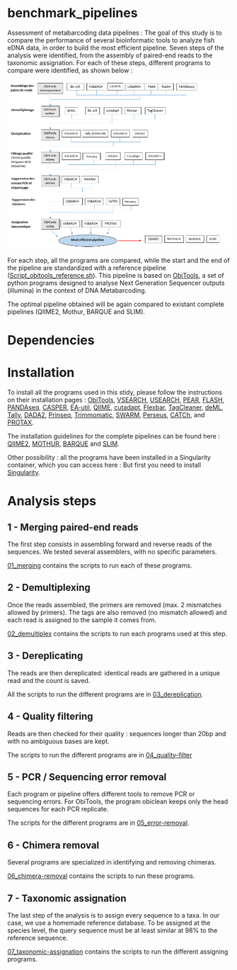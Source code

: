 # benchmark_pipelines

Assessment of metabarcoding data pipelines :
The goal of this study is to compare the performance of several bioinformatic tools to analyze fish eDNA data, in order to build the most efficient pipeline.
Seven steps of the analysis were identified, from the assembly of paired-end reads to the taxonomic assignation.
For each of these steps, different programs to compare were identified, as shown below :

![pipeline_schema](schema_protocole.PNG)

For each step, all the programs are compared, while the start and the end of the pipeline are standardized with a reference pipeline ([Script_obitools_reference.sh](Script_obitools_reference.sh)). This pipeline is based on [ObiTools](https://git.metabarcoding.org/obitools/obitools/wikis/home), a set of python programs designed to analyse Next Generation Sequencer outputs (illumina) in the context of DNA Metabarcoding.

The optimal pipeline obtained will be again compared to existant complete pipelines (QIIME2, Mothur, BARQUE and SLIM).

# Dependencies

# Installation

To install all the programs used in this stidy, please follow the instructions on their installation pages : [ObiTools](https://pythonhosted.org/OBITools/welcome.html#installing-the-obitools), [VSEARCH](https://github.com/torognes/vsearch), [USEARCH](https://drive5.com/usearch/download.html), [PEAR](http://www.exelixis-lab.org/web/software/pear), [FLASH](https://sourceforge.net/projects/flashpage/files), [PANDAseq](https://github.com/neufeld/pandaseq), [CASPER](http://best.snu.ac.kr/casper/index.php?name=manual), [EA-util](https://github.com/ExpressionAnalysis/ea-utils/tree/master), [QIIME](http://qiime.org/install/install.html), [cutadapt](https://cutadapt.readthedocs.io/en/stable/installation.html), [Flexbar](https://github.com/seqan/flexbar), [TagCleaner](https://sourceforge.net/projects/tagcleaner/files), [deML](https://github.com/grenaud/deml), [Tally](https://www.ebi.ac.uk/research/enright/software/kraken), [DADA2](https://benjjneb.github.io/dada2/dada-installation.html), [Prinseq](https://sourceforge.net/projects/prinseq/files/), [Trimmomatic](http://www.usadellab.org/cms/index.php?page=trimmomatic), [SWARM](https://github.com/torognes/swarm), [Perseus](https://code.google.com/archive/p/ampliconnoise/), [CATCh](https://github.com/M-Mysara/CATCh), and [PROTAX](https://www.helsinki.fi/en/researchgroups/statistical-ecology/software#section-49869).

The installation guidelines for the complete pipelines can be found here : [QIIME2](https://docs.qiime2.org/2019.4/install), [MOTHUR](https://mothur.org/wiki/Download_mothur), [BARQUE](https://github.com/enormandeau/barque) and [SLIM](https://github.com/yoann-dufresne/SLIM).

Other possibility : all the programs have been installed in a Singularity container, which you can access here :
But first you need to install [Singularity](https://github.com/sylabs/singularity/blob/master/INSTALL.md).

# Analysis steps

## 1 - Merging paired-end reads

The first step consists in assembling forward and reverse reads of the sequences. We tested several assemblers, with no specific parameters.

[01_merging](01_merging) contains the scripts to run each of these programs.

## 2 - Demultiplexing

Once the reads assembled, the primers are removed (max. 2 mismatches allowed by primers). The tags are also removed (no mismatch allowed) and each read is assigned to the sample it comes from.

[02_demultiplex](02_demultiplex) contains the scripts to run each programs used at this step.

## 3 - Dereplicating

The reads are then dereplicated: identical reads are gathered in a unique read and the count is saved.

All the scripts to run the different programs are in [03_dereplication](03_dereplication).

## 4 - Quality filtering

Reads are then checked for their quality : sequences longer than 20bp and with no ambiguous bases are kept.

The scripts to run the different programs are in [04_quality-filter](04_quality-filter)

## 5 - PCR / Sequencing error removal

Each program or pipeline offers different tools to remove PCR or sequencing errors. For ObiTools, the program obiclean keeps only the head sequences for each PCR replicate.

The scripts for the different programs are in [05_error-removal](05_error-removal).

## 6 - Chimera removal

Several programs are specialized in identifying and removing chimeras. 

[06_chimera-removal](06_chimera-removal) contains the scripts to run these programs.

## 7 - Taxonomic assignation

The last step of the analysis is to assign every sequence to a taxa. In our case, we use a homemade reference database. To be assigned at the species level, the query sequence must be at least similar at 98% to the reference sequence.

[07_taxonomic-assignation](07_taxonomic-assignation) contains the scripts to run the different assigning programs.

